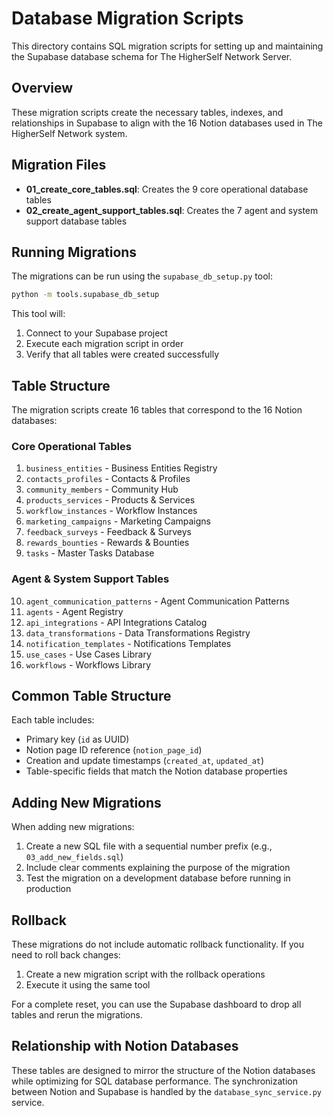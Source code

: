 # Database Migration Scripts

This directory contains SQL migration scripts for setting up and maintaining the Supabase database schema for The HigherSelf Network Server.

## Overview

These migration scripts create the necessary tables, indexes, and relationships in Supabase to align with the 16 Notion databases used in The HigherSelf Network system.

## Migration Files

- **01_create_core_tables.sql**: Creates the 9 core operational database tables
- **02_create_agent_support_tables.sql**: Creates the 7 agent and system support database tables

## Running Migrations

The migrations can be run using the `supabase_db_setup.py` tool:

```bash
python -m tools.supabase_db_setup
```

This tool will:
1. Connect to your Supabase project
2. Execute each migration script in order
3. Verify that all tables were created successfully

## Table Structure

The migration scripts create 16 tables that correspond to the 16 Notion databases:

### Core Operational Tables

1. `business_entities` - Business Entities Registry
2. `contacts_profiles` - Contacts & Profiles
3. `community_members` - Community Hub
4. `products_services` - Products & Services
5. `workflow_instances` - Workflow Instances
6. `marketing_campaigns` - Marketing Campaigns
7. `feedback_surveys` - Feedback & Surveys
8. `rewards_bounties` - Rewards & Bounties
9. `tasks` - Master Tasks Database

### Agent & System Support Tables

10. `agent_communication_patterns` - Agent Communication Patterns
11. `agents` - Agent Registry
12. `api_integrations` - API Integrations Catalog
13. `data_transformations` - Data Transformations Registry
14. `notification_templates` - Notifications Templates
15. `use_cases` - Use Cases Library
16. `workflows` - Workflows Library

## Common Table Structure

Each table includes:

- Primary key (`id` as UUID)
- Notion page ID reference (`notion_page_id`)
- Creation and update timestamps (`created_at`, `updated_at`)
- Table-specific fields that match the Notion database properties

## Adding New Migrations

When adding new migrations:

1. Create a new SQL file with a sequential number prefix (e.g., `03_add_new_fields.sql`)
2. Include clear comments explaining the purpose of the migration
3. Test the migration on a development database before running in production

## Rollback

These migrations do not include automatic rollback functionality. If you need to roll back changes:

1. Create a new migration script with the rollback operations
2. Execute it using the same tool

For a complete reset, you can use the Supabase dashboard to drop all tables and rerun the migrations.

## Relationship with Notion Databases

These tables are designed to mirror the structure of the Notion databases while optimizing for SQL database performance. The synchronization between Notion and Supabase is handled by the `database_sync_service.py` service.
